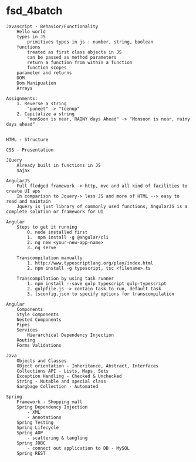 # fsd_4batch

    Javascript - Behavior/Functionality
        Hello world
        types in JS
            primitives types in js : number, string, boolean
        functions 
            treated as first class objects in JS
            can be passed as method parameters  
            return a function from within a function  
            function scopes
        parameter and returns
        DOM
        Dom Manipuation
        Arrays
    
    Assignments:
        1. Reverse a string
            "puneet" -> "teenup"
        2. Capitalize a string
            "monSoon is near, RAINY days Ahead" -> "Monsoon is near, rainy days ahead"

    
    HTML - Structure

    CSS - Presentation

    JQuery
        Already built in functions in JS
        $ajax

    AngularJS
        Full fledged framework -> http, mvc and all kind of facilities to create UI aps
        In comparison to Jquery-> less JS and more of HTML --> easy to read and maintain
        Jquery is just library of commonly used functions, AngularJS is a complete solution or framework for UI

    Angular 
        Steps to get it running
            0. node installed first
            1.  npm install -g @angular/cli
            2. ng new <your-new-app-name>
            3. ng serve

        Transcompilation manually
            1. http://www.typescriptlang.org/play/index.html
            2. npm install -g typescript, tsc <filename>.ts
        
        Transcompilation by using task runner
            1. npm install --save gulp typescript gulp-typescript
            2. gulpfile.js -> contain task to run, default task
            3. tsconfig.json to specify options for transcompilation

    Angular
        Components
        Style Components
        Nested Components
        Pipes
        Services 
            Hierarchical Dependency Injection
        Routing
        Forms Validations
        
    Java
        Objects and Classes
        OBject orientation - Inheritance, Abstract, Interfaces
        Collections API - Lists, Maps, Sets
        Exception Handling - Checked & Unchecked
        String - Mutable and special class
        Gargbage Collection - Automated

    Spring
        Framework - Shopping mall
        Spring Dependency Injection
            - XML
            - Annotations
        Spring Testing
        Spring Lifecycle
        Spring AOP
            - scattering & tangling
        Spring JDBC
            - connect out application to DB - MySQL
        Spring REST
            


